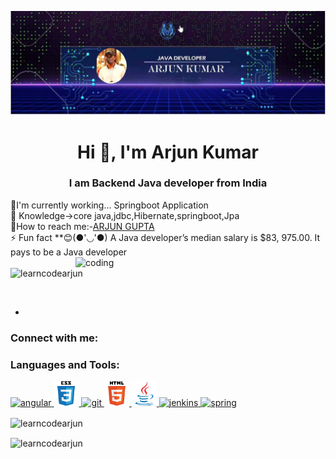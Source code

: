 ![logo](https://github.com/LearnCodeArjun/LearnCodeArjun/blob/main/aarj.jpg)

<h1 align="center">Hi 👋, I'm Arjun Kumar</h1>
<h3 align="center">I am Backend Java developer from India</h3>
🎈I'm currently working... Springboot Application <br>
💬 Knowledge->core java,jdbc,Hibernate,springboot,Jpa <br>
🌈How to reach me:-<a href="https://www.linkedin.com/in/arjun-gupta-589447257? 
             utm_source=share&utm_campaign=share_via&utm_content=profile&utm_medium=android_app">ARJUN GUPTA</a><br>
             ⚡ Fun fact **😊(●'◡'●) A Java developer’s median salary is $83, 975.00. It pays to be a Java developer

<img align="right" alt="coding" width="400" src="https://user-images.githubusercontent.com/55389276/140866485-8fb1c876-9a8f-4d6a-98dc-08c4981eaf70.gif">

<p align="left"> <img src="https://komarev.com/ghpvc/?username=learncodearjun&label=Profile%20views&color=0e75b6&style=flat" alt="learncodearjun" /> </p>

<p align="left"> <a href="https://twitter.com/" target="blank"><img src="https://img.shields.io/twitter/follow/?logo=twitter&style=for-the-badge" alt="" /></a> </p>



- 

<h3 align="left">Connect with me:</h3>
<p align="left">
</p>

<h3 align="left">Languages and Tools:</h3>
<p align="left"> <a href="https://angular.io" target="_blank" rel="noreferrer"> <img src="https://angular.io/assets/images/logos/angular/angular.svg" alt="angular" width="40" height="40"/> </a> <a href="https://www.w3schools.com/css/" target="_blank" rel="noreferrer"> <img src="https://raw.githubusercontent.com/devicons/devicon/master/icons/css3/css3-original-wordmark.svg" alt="css3" width="40" height="40"/> </a> <a href="https://git-scm.com/" target="_blank" rel="noreferrer"> <img src="https://www.vectorlogo.zone/logos/git-scm/git-scm-icon.svg" alt="git" width="40" height="40"/> </a> <a href="https://www.w3.org/html/" target="_blank" rel="noreferrer"> <img src="https://raw.githubusercontent.com/devicons/devicon/master/icons/html5/html5-original-wordmark.svg" alt="html5" width="40" height="40"/> </a> <a href="https://www.java.com" target="_blank" rel="noreferrer"> <img src="https://raw.githubusercontent.com/devicons/devicon/master/icons/java/java-original.svg" alt="java" width="40" height="40"/> </a> <a href="https://www.jenkins.io" target="_blank" rel="noreferrer"> <img src="https://www.vectorlogo.zone/logos/jenkins/jenkins-icon.svg" alt="jenkins" width="40" height="40"/> </a> <a href="https://spring.io/" target="_blank" rel="noreferrer"> <img src="https://www.vectorlogo.zone/logos/springio/springio-icon.svg" alt="spring" width="40" height="40"/> </a> </p>

<p><img align="center" src="https://github-readme-stats.vercel.app/api/top-langs?username=learncodearjun&show_icons=true&locale=en&layout=compact" alt="learncodearjun" /></p>

<p><img align="center" src="https://github-readme-streak-stats.herokuapp.com/?user=learncodearjun&" alt="learncodearjun" /></p>



